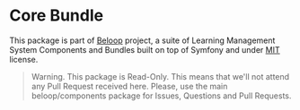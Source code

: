 Core Bundle
===========

This package is part of [Beloop](http://github.com/beloop/components) project, a
suite of Learning Management System Components and Bundles built on top of Symfony and under
[MIT](http://opensource.org/licenses/MIT) license.

> Warning. This package is Read-Only. This means that we'll not attend any Pull
> Request received here. Please, use the main beloop/components package for Issues,
> Questions and Pull Requests.
